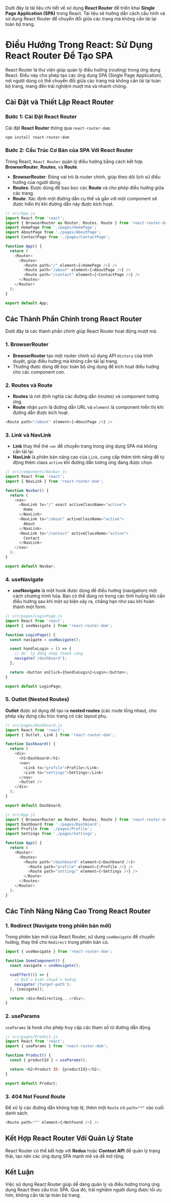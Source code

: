 Dưới đây là tài liệu chi tiết về sử dụng **React Router** để triển khai **Single Page Application (SPA)** trong React.
Tài liệu sẽ hướng dẫn cách cấu hình và sử dụng React Router để chuyển đổi giữa các trang mà không cần tải lại toàn bộ
trang.

# Điều Hướng Trong React: Sử Dụng React Router Để Tạo SPA

React Router là thư viện giúp quản lý điều hướng (routing) trong ứng dụng React. Điều này cho phép tạo các ứng dụng
SPA (Single Page Application), nơi người dùng có thể chuyển đổi giữa các trang mà không cần tải lại toàn bộ trang, mang
đến trải nghiệm mượt mà và nhanh chóng.

## Cài Đặt và Thiết Lập React Router

### Bước 1: Cài Đặt React Router

Cài đặt **React Router** thông qua `react-router-dom`:

```bash
npm install react-router-dom
```

### Bước 2: Cấu Trúc Cơ Bản của SPA Với React Router

Trong React, `React Router` quản lý điều hướng bằng cách kết hợp **BrowserRouter**, **Routes**, và **Route**.

- **BrowserRouter**: Đóng vai trò là router chính, giúp theo dõi lịch sử điều hướng của người dùng.
- **Routes**: Được dùng để bao bọc các **Route** và cho phép điều hướng giữa các trang.
- **Route**: Xác định một đường dẫn cụ thể và gắn với một component sẽ được hiển thị khi đường dẫn này được kích hoạt.

```javascript
// src/App.js
import React from 'react';
import { BrowserRouter as Router, Routes, Route } from 'react-router-dom';
import HomePage from './pages/HomePage';
import AboutPage from './pages/AboutPage';
import ContactPage from './pages/ContactPage';

function App() {
  return (
    <Router>
      <Routes>
        <Route path="/" element={<HomePage />} />
        <Route path="/about" element={<AboutPage />} />
        <Route path="/contact" element={<ContactPage />} />
      </Routes>
    </Router>
  );
}

export default App;
```

## Các Thành Phần Chính trong React Router

Dưới đây là các thành phần chính giúp React Router hoạt động mượt mà:

### 1. **BrowserRouter**

- **BrowserRouter** tạo một router chính sử dụng API `History` của trình duyệt, giúp điều hướng mà không cần tải lại
  trang.
- Thường được dùng để bọc toàn bộ ứng dụng để kích hoạt điều hướng cho các component con.

### 2. **Routes** và **Route**

- **Routes** là nơi định nghĩa các đường dẫn (routes) và component tương ứng.
- **Route** nhận `path` là đường dẫn URL và `element` là component hiển thị khi đường dẫn được kích hoạt.

```javascript
<Route path="/about" element={<AboutPage />} />
```

### 3. **Link** và **NavLink**

- **Link** thay thế thẻ `<a>` để chuyển trang trong ứng dụng SPA mà không cần tải lại.
- **NavLink** là phiên bản nâng cao của `Link`, cung cấp thêm tính năng để tự động thêm class `active` khi đường dẫn
  tương ứng đang được chọn.

```javascript
// src/components/Navbar.js
import React from 'react';
import { NavLink } from 'react-router-dom';

function Navbar() {
  return (
    <nav>
      <NavLink to="/" exact activeClassName="active">
        Home
      </NavLink>
      <NavLink to="/about" activeClassName="active">
        About
      </NavLink>
      <NavLink to="/contact" activeClassName="active">
        Contact
      </NavLink>
    </nav>
  );
}

export default Navbar;
```

### 4. **useNavigate**

- **useNavigate** là một hook được dùng để điều hướng (navigation) một cách chương trình hóa. Bạn có thể dùng nó trong
  các tình huống khi cần điều hướng sau khi một sự kiện xảy ra, chẳng hạn như sau khi hoàn thành một form.

```javascript
// src/pages/LoginPage.js
import React from 'react';
import { useNavigate } from 'react-router-dom';

function LoginPage() {
  const navigate = useNavigate();

  const handleLogin = () => {
    // Xử lý đăng nhập thành công
    navigate('/dashboard');
  };

  return <button onClick={handleLogin}>Login</button>;
}

export default LoginPage;
```

### 5. **Outlet** (Nested Routes)

**Outlet** được sử dụng để tạo ra **nested routes** (các route lồng nhau), cho phép xây dựng cấu trúc trang có các
layout phụ.

```javascript
// src/pages/Dashboard.js
import React from 'react';
import { Outlet, Link } from 'react-router-dom';

function Dashboard() {
  return (
    <div>
      <h1>Dashboard</h1>
      <nav>
        <Link to="profile">Profile</Link>
        <Link to="settings">Settings</Link>
      </nav>
      <Outlet />
    </div>
  );
}

export default Dashboard;
```

```javascript
// src/App.js
import { BrowserRouter as Router, Routes, Route } from 'react-router-dom';
import Dashboard from './pages/Dashboard';
import Profile from './pages/Profile';
import Settings from './pages/Settings';

function App() {
  return (
    <Router>
      <Routes>
        <Route path="/dashboard" element={<Dashboard />}>
          <Route path="profile" element={<Profile />} />
          <Route path="settings" element={<Settings />} />
        </Route>
      </Routes>
    </Router>
  );
}
```

## Các Tính Năng Nâng Cao Trong React Router

### 1. **Redirect** (Navigate trong phiên bản mới)

Trong phiên bản mới của React Router, sử dụng `useNavigate` để chuyển hướng, thay thế cho `Redirect` trong phiên bản cũ.

```javascript
import { useNavigate } from 'react-router-dom';

function SomeComponent() {
  const navigate = useNavigate();

  useEffect(() => {
    // Điều kiện chuyển hướng
    navigate('/target-path');
  }, [navigate]);

  return <div>Redirecting...</div>;
}
```

### 2. **useParams**

`useParams` là hook cho phép truy cập các tham số từ đường dẫn động.

```javascript
// src/pages/Product.js
import React from 'react';
import { useParams } from 'react-router-dom';

function Product() {
  const { productId } = useParams();

  return <h2>Product ID: {productId}</h2>;
}

export default Product;
```

### 3. **404 Not Found Route**

Để xử lý các đường dẫn không hợp lệ, thêm một `Route` có `path="*"` vào cuối danh sách.

```javascript
<Route path="*" element={<NotFound />} />
```

## Kết Hợp React Router Với Quản Lý State

React Router có thể kết hợp với **Redux** hoặc **Context API** để quản lý trạng thái, tạo nên các ứng dụng SPA mạnh mẽ
và dễ mở rộng.

## Kết Luận

Việc sử dụng React Router giúp dễ dàng quản lý và điều hướng trong ứng dụng React theo cấu trúc SPA. Qua đó, trải nghiệm
người dùng được tối ưu hơn, không cần tải lại toàn bộ trang.
